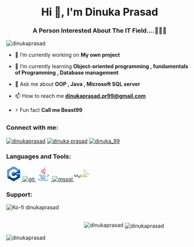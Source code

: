 <h1 align="center">Hi 👋, I'm Dinuka Prasad</h1>
<h3 align="center">A Person Interested About The IT Field....🤝🧑‍💻</h3>

<p align="left"> <img src="https://komarev.com/ghpvc/?username=dinukaprasad&label=Profile%20views&color=0e75b6&style=flat" alt="dinukaprasad" /> </p>

- 🔭 I’m currently working on **My own project**

- 🌱 I’m currently learning **Object-oriented programming , fundamentals of Programming , Database management**

- 💬 Ask me about **OOP , Java , Microsoft SQL server**

- 📫 How to reach me **dinukaprasad.pr99@gmail.com**

- ⚡ Fun fact **Call me Beast99**

<h3 align="left">Connect with me:</h3>
<p align="left">
<a href="https://linkedin.com/in/dinukaprasad" target="blank"><img align="center" src="https://raw.githubusercontent.com/rahuldkjain/github-profile-readme-generator/master/src/images/icons/Social/linked-in-alt.svg" alt="dinukaprasad" height="30" width="40" /></a>
<a href="https://fb.com/dinuka prasad" target="blank"><img align="center" src="https://raw.githubusercontent.com/rahuldkjain/github-profile-readme-generator/master/src/images/icons/Social/facebook.svg" alt="dinuka prasad" height="30" width="40" /></a>
<a href="https://instagram.com/dinuka_99" target="blank"><img align="center" src="https://raw.githubusercontent.com/rahuldkjain/github-profile-readme-generator/master/src/images/icons/Social/instagram.svg" alt="dinuka_99" height="30" width="40" /></a>
</p>

<h3 align="left">Languages and Tools:</h3>
<p align="left"> <a href="https://www.w3schools.com/cpp/" target="_blank" rel="noreferrer"> <img src="https://raw.githubusercontent.com/devicons/devicon/master/icons/cplusplus/cplusplus-original.svg" alt="cplusplus" width="40" height="40"/> </a> <a href="https://git-scm.com/" target="_blank" rel="noreferrer"> <img src="https://www.vectorlogo.zone/logos/git-scm/git-scm-icon.svg" alt="git" width="40" height="40"/> </a> <a href="https://www.java.com" target="_blank" rel="noreferrer"> <img src="https://raw.githubusercontent.com/devicons/devicon/master/icons/java/java-original.svg" alt="java" width="40" height="40"/> </a> <a href="https://www.microsoft.com/en-us/sql-server" target="_blank" rel="noreferrer"> <img src="https://www.svgrepo.com/show/303229/microsoft-sql-server-logo.svg" alt="mssql" width="40" height="40"/> </a> <a href="https://www.mysql.com/" target="_blank" rel="noreferrer"> <img src="https://raw.githubusercontent.com/devicons/devicon/master/icons/mysql/mysql-original-wordmark.svg" alt="mysql" width="40" height="40"/> </a> </p>

<h3 align="left">Support:</h3>
<p><a href="https://ko-fi.com/Ko-fi dinukaprasad"> <img align="left" src="https://cdn.ko-fi.com/cdn/kofi3.png?v=3" height="50" width="210" alt="Ko-fi dinukaprasad" /></a></p><br><br>

<p><img align="left" src="https://github-readme-stats.vercel.app/api/top-langs?username=dinukaprasad&show_icons=true&locale=en&layout=compact" alt="dinukaprasad" /></p>

<p>&nbsp;<img align="center" src="https://github-readme-stats.vercel.app/api?username=dinukaprasad&show_icons=true&locale=en" alt="dinukaprasad" /></p>

<p><img align="center" src="https://github-readme-streak-stats.herokuapp.com/?user=dinukaprasad&" alt="dinukaprasad" /></p>
